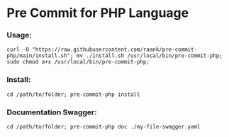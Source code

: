 # Pre Commit for PHP Language

### Usage:

```shell
curl -O "https://raw.githubusercontent.com/raank/pre-commit-php/main/install.sh"; mv ./install.sh /usr/local/bin/pre-commit-php; sudo chmod a+x /usr/local/bin/pre-commit-php;
```


### Install:
```shell
cd /path/to/folder; pre-commit-php install
```

### Documentation Swagger:
```shell
cd /path/to/folder; pre-commit-php doc ./my-file-swagger.yaml
```